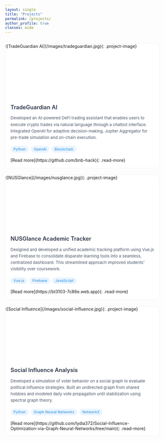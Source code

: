 ```yaml
---
layout: single
title: "Projects"
permalink: /projects/
author_profile: true
classes: wide
---
```


<style>
.page__content {
  padding-right: 200px;
}

.projects-container {
  display: grid;
  grid-template-columns: repeat(2, minmax(0, 1fr));
  gap: 1.5em;
  margin: 2em 0;
  max-width: 100%;
}

.project-card {
  background: white;
  border-radius: 12px;
  overflow: hidden;
  transition: transform 0.2s ease;
  text-decoration: none;
  color: inherit;
  border: 1px solid #edf2f7;
  width: 100%;
  display: flex;
  flex-direction: column;
}

.project-card:hover {
  transform: translateY(-2px);
  box-shadow: 0 4px 6px rgba(0, 0, 0, 0.1);
}

.project-image-wrapper {
  width: 100%;
  height: 200px;
  overflow: hidden;
}

.project-image {
  width: 100%;
  height: 100%;
  object-fit: cover;
  display: block;
}

.project-content {
  padding: 1.5em;
  flex: 1;
  display: flex;
  flex-direction: column;
}

.project-title {
  font-size: 1.3em;
  color: #2d3748;
  margin: 0 0 0.8em 0;
  font-weight: 600;
}

.project-description {
  color: #4a5568;
  font-size: 0.95em;
  line-height: 1.6;
  margin-bottom: 1.2em;
  flex: 1;
}

.skills-list {
  display: flex;
  flex-wrap: wrap;
  gap: 0.5em;
  margin-bottom: 1.2em;
}

.skill-tag {
  background: #ebf5ff;
  color: #4299e1;
  padding: 0.3em 0.8em;
  border-radius: 15px;
  font-size: 0.85em;
  font-weight: 500;
}

.read-more {
  color: #4299e1;
  text-decoration: none;
  font-size: 0.95em;
  font-weight: 500;
  display: inline-flex;
  align-items: center;
  margin-top: auto;
}

.read-more::after {
  content: "→";
  margin-left: 0.3em;
  transition: transform 0.2s ease;
}

.read-more:hover::after {
  transform: translateX(3px);
}

@media (max-width: 1200px) {
  .projects-container {
    grid-template-columns: 1fr;
  }
  
  .project-image-wrapper {
    height: 180px;
  }
  
  .project-content {
    padding: 1.2em;
  }

  .page__content {
    padding-right: 0;
  }
}

@media (min-width: 80em) {
  .page__content {
    padding-right: 300px;
  }
}
</style>

<div class="projects-container">

<div class="project-card">
<div class="project-image-wrapper">
![TradeGuardian AI](/images/tradeguardian.jpg){: .project-image}
</div>
<div class="project-content">
<h2 class="project-title">TradeGuardian AI</h2>
<div class="project-description">
Developed an AI-powered DeFi trading assistant that enables users to execute crypto trades via natural language through a chatbot interface. Integrated OpenAI for adaptive decision-making, Jupiter Aggregator for pre-trade simulation and on-chain execution.
</div>
<div class="skills-list">
<span class="skill-tag">Python</span>
<span class="skill-tag">OpenAI</span>
<span class="skill-tag">Blockchain</span>
</div>
[Read more](https://github.com/bnb-hack){: .read-more}
</div>
</div>

<div class="project-card">
<div class="project-image-wrapper">
![NUSGlance](/images/nusglance.jpg){: .project-image}
</div>
<div class="project-content">
<h2 class="project-title">NUSGlance Academic Tracker</h2>
<div class="project-description">
Designed and developed a unified academic tracking platform using Vue.js and Firebase to consolidate disparate learning tools into a seamless, centralized dashboard. This streamlined approach improved students' visibility over coursework.
</div>
<div class="skills-list">
<span class="skill-tag">Vue.js</span>
<span class="skill-tag">Firebase</span>
<span class="skill-tag">JavaScript</span>
</div>
[Read more](https://bt3103-7c86e.web.app){: .read-more}
</div>
</div>

<div class="project-card">
<div class="project-image-wrapper">
![Social Influence](/images/social-influence.jpg){: .project-image}
</div>
<div class="project-content">
<h2 class="project-title">Social Influence Analysis</h2>
<div class="project-description">
Developed a simulation of voter behavior on a social graph to evaluate political influence strategies. Built an undirected graph from shared hobbies and modeled daily vote propagation until stabilization using spectral graph theory.
</div>
<div class="skills-list">
<span class="skill-tag">Python</span>
<span class="skill-tag">Graph Neural Networks</span>
<span class="skill-tag">NetworkX</span>
</div>
[Read more](https://github.com/lydia372/Social-Influence-Optimization-via-Graph-Neural-Networks/tree/main){: .read-more}
</div>
</div>

</div>